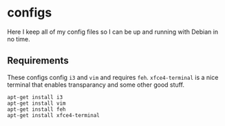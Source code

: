 # configs

Here I keep all of my config files so I can be up and running with Debian in no time. 

## Requirements

These configs config `i3` and `vim` and requires `feh`. `xfce4-terminal` is a nice terminal that enables transparancy and some other good stuff.

```
apt-get install i3
apt-get install vim
apt-get install feh
apt-get install xfce4-terminal
```
